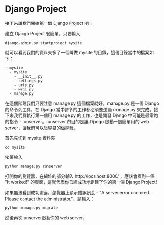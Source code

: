 # Django Project

接下來讓我們開始第一個 Django Project 吧！

建立 Django Project 很簡單，只要輸入

```
django-admin.py startproject mysite
```

就可以看到我們的資料夾多了一個叫做 mysite 的目錄，這個目錄當中的檔案如下：

```
- mysite
  - mysite
    - __init__.py
    - settings.py
    - urls.py
    - wsgi.py
  - manage.py
```

在這個階段我們只要注意 manage.py 這個檔案就好。manage.py 是一個 Django 的命令列工具，在 Django 當中許多的工作都必須要透過 manage.py 來完成。接下來我們將執行第一個用 manage.py 的工作，也是開發 Django 中可能是最常跑的指令 - runserver。runserver 的目的是讓 Django 啟動一個簡單用的 web server，讓我們可以很容易的做開發。

首先先切到 mysite 資料夾

```
cd mysite
```

接著輸入

```
python manage.py runserver
```

打開你的瀏覽器，在網址的部分輸入 http://localhost:8000/ ，應該會看到一個 "It worked!" 的頁面，這就代表你已經成功地創建了你的第一個 Django Project!

如果無法看到成功畫面，瀏覽器上顯示錯誤訊息 - "A server error occurred. Please contact the administrator."，請輸入：

```
python manage.py migrate
```

然後再次runserver啟動你的 web server，
